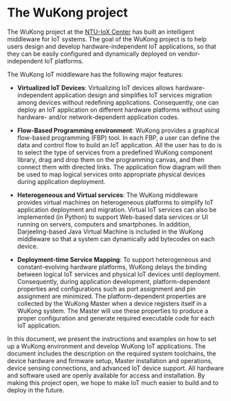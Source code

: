 The WuKong project
===

<!--<center><img src="assets/logo.jpg"></center>-->

The WuKong project at the [NTU-IoX Center](http://ccc.ntu.edu.tw)  has built an intelligent middleware for IoT systems. The goal of the WuKong project is to help users design and develop hardware-independent IoT applications, so that they can be easily configured and dynamically deployed on vendor-independent IoT platforms. 

The WuKong IoT middleware has the following major features:
* **Virtualized IoT Devices**: Virtualizing IoT devices allows hardware-independent application design and simplifies IoT services migration among devices without redefining applications. Consequently, one can deploy an IoT application on different hardware platforms without using hardware- and/or network-dependent application codes.

- **Flow-Based Programming environment**: WuKong provides a graphical flow-based programming (FBP) tool. In each FBP, a user can define the data and control flow to build an IoT application.  All the user has to do is to select the type of services from a predefined WuKong component library, drag and drop them on the programming canvas, and then connect them with directed links. The application flow diagram will then be used to map logical services onto appropriate physical  devices during application deployment.

- **Heterogeneous and Virtual services**: The WuKong middleware provides virtual machines on heterogeneous platforms to simplify IoT application deployment and migration.  Virtual IoT services can also be implemented (in Python) to support Web-based data services or UI running on servers,  computers and smartphones. In addition, Darjeeling-based Java Virtual Machine is included in the WuKong middleware so that a system can dynamically add bytecodes on each device.

- **Deployment-time Service Mapping**: To support heterogeneous and constant-evolving hardware platforms, WuKong delays the binding between logical IoT services and physical IoT devices until deployment. Consequently, during application development, platform-dependent properties and configurations such as port assignment and pin assignment are minimized. The platform-dependent properties are collected by the WuKong Master when a device registers itself in a WuKong system. The Master will use these properties to produce a proper configuration and generate required executable code for each IoT application.

In this document, we present the instructions and examples on how to set up a WuKong environment and develop WuKong IoT applications. The document includes the description on the required system toolchains, the device hardware and firmware setup,  Master installation and operations, device sensing connections, and advanced IoT device support. All hardware and software used are openly available for access and installation. By making this project open, we hope to make IoT much easier to build and to deploy in the future.
